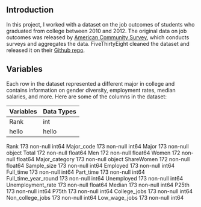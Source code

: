 ## Introduction

In this project, I worked with a dataset on the job outcomes of students who graduated from college between 2010 and 2012. The original data on job outcomes was released by [American Community Survey](https://www.census.gov/programs-surveys/acs/), which conducts surveys and aggregates the data. FiveThirtyEight cleaned the dataset and released it on their [Github repo](https://github.com/fivethirtyeight/data/tree/master/college-majors).

## Variables

Each row in the dataset represented a different major in college and contains information on gender diversity, employment rates, median salaries, and more. Here are some of the columns in the dataset:

| Variables    | Data Types   |
|--------------|--------------|             
|Rank          | int          |             
|   hello      |hello         |            

Rank                    173 non-null int64
Major_code              173 non-null int64
Major                   173 non-null object
Total                   172 non-null float64
Men                     172 non-null float64
Women                   172 non-null float64
Major_category          173 non-null object
ShareWomen              172 non-null float64
Sample_size             173 non-null int64
Employed                173 non-null int64
Full_time               173 non-null int64
Part_time               173 non-null int64
Full_time_year_round    173 non-null int64
Unemployed              173 non-null int64
Unemployment_rate       173 non-null float64
Median                  173 non-null int64
P25th                   173 non-null int64
P75th                   173 non-null int64
College_jobs            173 non-null int64
Non_college_jobs        173 non-null int64
Low_wage_jobs           173 non-null int64
